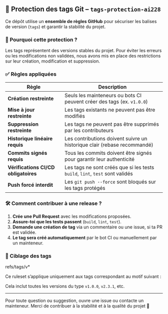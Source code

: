 ## 🔐 Protection des tags Git – `tags-protection-ai228`

Ce dépôt utilise un **ensemble de règles GitHub** pour sécuriser les balises de version (`tags`) et garantir la stabilité du projet.

### 🎯 Pourquoi cette protection ?
Les tags représentent des versions stables du projet. Pour éviter les erreurs ou les modifications non validées, nous avons mis en place des restrictions sur leur création, modification et suppression.

### ✅ Règles appliquées

| Règle | Description |
|-------|-------------|
| **Création restreinte** | Seuls les mainteneurs ou bots CI peuvent créer des tags (ex. `v1.0.0`) |
| **Mise à jour restreinte** | Les tags existants ne peuvent pas être modifiés |
| **Suppression restreinte** | Les tags ne peuvent pas être supprimés par les contributeurs |
| **Historique linéaire requis** | Les contributions doivent suivre un historique clair (rebase recommandé) |
| **Commits signés requis** | Tous les commits doivent être signés pour garantir leur authenticité |
| **Vérifications CI/CD obligatoires** | Les tags ne sont créés que si les tests `build`, `lint`, `test` sont validés |
| **Push forcé interdit** | Les `git push --force` sont bloqués sur les tags protégés |

### 🛠️ Comment contribuer à une release ?

1. **Crée une Pull Request** avec les modifications proposées.
2. **Assure-toi que les tests passent** (`build`, `lint`, `test`).
3. **Demande une création de tag** via un commentaire ou une issue, si ta PR est validée.
4. **Le tag sera créé automatiquement** par le bot CI ou manuellement par un mainteneur.

### 🎯 Ciblage des tags
refs/tags/v*

Ce ruleset s’applique uniquement aux tags correspondant au motif suivant :


Cela inclut toutes les versions du type `v1.0.0`, `v2.3.1`, etc.

---

Pour toute question ou suggestion, ouvre une issue ou contacte un mainteneur. Merci de contribuer à la stabilité et à la qualité du projet 🚀
